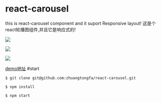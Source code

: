 # react-carousel
this is react-carousel component and it suport Responsive layout!
这是个react轮播图组件,并且它是响应式的!

![](http://zhuangtongfa.gitcafe.io/img/carousel1.png)

![](http://zhuangtongfa.gitcafe.io/img/carousel2.png)

![](http://zhuangtongfa.gitcafe.io/img/carousel3.png)

[demo地址](http://zhuangtongfa.gitcafe.io/demo/react-carousel)
#start
```
$ git clone git@github.com:zhuangtongfa/react-carousel.git

$ npm install

$ npm start

```
